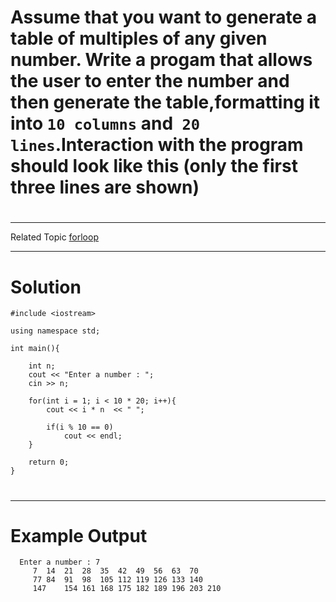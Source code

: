 # Assume that you want to generate a table of multiples of any given number. Write a progam that allows the user to enter the number and then generate the table,formatting it into `10 columns` and` 20 lines`.Interaction with the program should look like this (only the first three lines are shown)

  
#
---
Related Topic
[forloop](courseid-5,lessonid-16)

---
# Solution

    #include <iostream>

    using namespace std;

    int main(){

        int n;
        cout << "Enter a number : ";
        cin >> n;

        for(int i = 1; i < 10 * 20; i++){
            cout << i * n  << " ";

            if(i % 10 == 0)
                cout << endl;
        }

        return 0;
    }
#
---
# Example Output

      Enter a number : 7
         7  14  21  28  35  42  49  56  63  70
         77 84  91  98  105 112 119 126 133 140
         147    154 161 168 175 182 189 196 203 210